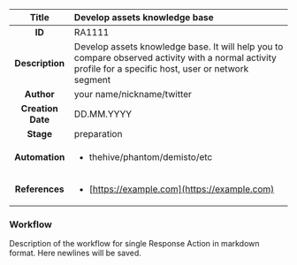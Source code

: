 | Title                       |  Develop assets knowledge base         |
|:---------------------------:|:--------------------|
| **ID**                      | RA1111            |
| **Description**             | Develop assets knowledge base. It will help you to compare observed activity with a normal activity profile for a specific host, user or network segment   |
| **Author**                  | your name/nickname/twitter        |
| **Creation Date**           | DD.MM.YYYY |
| **Stage**                   | preparation         |
| **Automation** |<ul><li>thehive/phantom/demisto/etc</li></ul>|
| **References** |<ul><li>[https://example.com](https://example.com)</li></ul>|

### Workflow

Description of the workflow for single Response Action in markdown format.
Here newlines will be saved.
